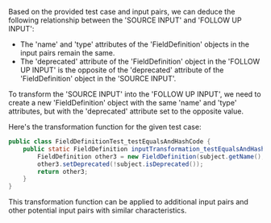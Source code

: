 Based on the provided test case and input pairs, we can deduce the following relationship between the 'SOURCE INPUT' and 'FOLLOW UP INPUT':

- The 'name' and 'type' attributes of the 'FieldDefinition' objects in the input pairs remain the same.
- The 'deprecated' attribute of the 'FieldDefinition' object in the 'FOLLOW UP INPUT' is the opposite of the 'deprecated' attribute of the 'FieldDefinition' object in the 'SOURCE INPUT'.

To transform the 'SOURCE INPUT' into the 'FOLLOW UP INPUT', we need to create a new 'FieldDefinition' object with the same 'name' and 'type' attributes, but with the 'deprecated' attribute set to the opposite value.

Here's the transformation function for the given test case:

```java
public class FieldDefinitionTest_testEqualsAndHashCode {
    public static FieldDefinition inputTransformation_testEqualsAndHashCode(FieldDefinition subject)  {
        FieldDefinition other3 = new FieldDefinition(subject.getName(), subject.getType());
        other3.setDeprecated(!subject.isDeprecated());
        return other3;
    }
}
```

This transformation function can be applied to additional input pairs and other potential input pairs with similar characteristics.